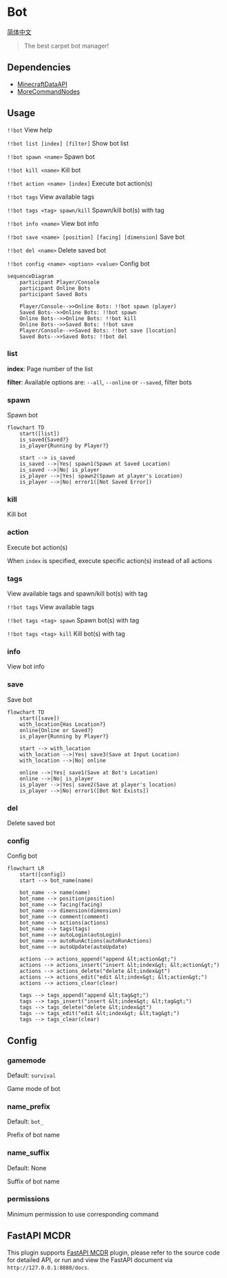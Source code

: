 # Bot

[简体中文](https://github.com/AnzhiZhang/MCDReforgedPlugins/blob/master/bot/readme_cn.md)

> The best carpet bot manager!

## Dependencies

- [MinecraftDataAPI](https://github.com/MCDReforged/MinecraftDataAPI)
- [MoreCommandNodes](https://github.com/AnzhiZhang/MCDReforgedPlugins/tree/master/more_command_nodes)

## Usage

`!!bot` View help

`!!bot list [index] [filter]` Show bot list

`!!bot spawn <name>` Spawn bot

`!!bot kill <name>` Kill bot

`!!bot action <name> [index]` Execute bot action(s)

`!!bot tags` View available tags

`!!bot tags <tag> spawn/kill` Spawn/kill bot(s) with tag

`!!bot info <name>` View bot info

`!!bot save <name> [position] [facing] [dimension]` Save bot

`!!bot del <name>` Delete saved bot

`!!bot config <name> <option> <value>` Config bot

```mermaid
sequenceDiagram
    participant Player/Console
    participant Online Bots
    participant Saved Bots

    Player/Console-->>Online Bots: !!bot spawn (player)
    Saved Bots-->>Online Bots: !!bot spawn
    Online Bots-->>Online Bots: !!bot kill
    Online Bots-->>Saved Bots: !!bot save
    Player/Console-->>Saved Bots: !!bot save [location]
    Saved Bots-->>Saved Bots: !!bot del
```

### list

**index**: Page number of the list

**filter**: Available options are: `--all`, `--online` or `--saved`, filter bots

### spawn

Spawn bot

```mermaid
flowchart TD
    start([list])
    is_saved{Saved?}
    is_player{Running by Player?}

    start --> is_saved
    is_saved -->|Yes| spawn1(Spawn at Saved Location)
    is_saved -->|No| is_player
    is_player -->|Yes| spawn2(Spawn at player's Location)
    is_player -->|No| error1([Not Saved Error])
```

### kill

Kill bot

### action

Execute bot action(s)

When `index` is specified, execute specific action(s) instead of all actions

### tags

View available tags and spawn/kill bot(s) with tag

`!!bot tags` View available tags

`!!bot tags <tag> spawn` Spawn bot(s) with tag

`!!bot tags <tag> kill` Kill bot(s) with tag

### info

View bot info

### save

Save bot

```mermaid
flowchart TD
    start([save])
    with_location{Has Location?}
    online{Online or Saved?}
    is_player{Running by Player?}

    start --> with_location
    with_location -->|Yes| save3(Save at Input Location)
    with_location -->|No| online

    online -->|Yes| save1(Save at Bot's Location)
    online -->|No| is_player
    is_player -->|Yes| save2(Save at player's location)
    is_player -->|No| error1([Bot Not Exists])
```

### del

Delete saved bot

### config

Config bot

```mermaid
flowchart LR
    start([config])
    start --> bot_name(name)

    bot_name --> name(name)
    bot_name --> position(position)
    bot_name --> facing(facing)
    bot_name --> dimension(dimension)
    bot_name --> comment(comment)
    bot_name --> actions(actions)
    bot_name --> tags(tags)
    bot_name --> autoLogin(autoLogin)
    bot_name --> autoRunActions(autoRunActions)
    bot_name --> autoUpdate(autoUpdate)

    actions --> actions_append("append &lt;action&gt;")
    actions --> actions_insert("insert &lt;index&gt; &lt;action&gt;")
    actions --> actions_delete("delete &lt;index&gt")
    actions --> actions_edit("edit &lt;index&gt; &lt;action&gt;")
    actions --> actions_clear(clear)

    tags --> tags_append("append &lt;tag&gt;")
    tags --> tags_insert("insert &lt;index&gt; &lt;tag&gt;")
    tags --> tags_delete("delete &lt;index&gt")
    tags --> tags_edit("edit &lt;index&gt; &lt;tag&gt;")
    tags --> tags_clear(clear)
```

## Config

### gamemode

Default: `survival`

Game mode of bot

### name_prefix

Default: `bot_`

Prefix of bot name

### name_suffix

Default: None

Suffix of bot name

### permissions

Minimum permission to use corresponding command

## FastAPI MCDR

This plugin supports [FastAPI MCDR](https://github.com/AnzhiZhang/MCDReforgedPlugins/tree/master/fastapi_mcdr) plugin, please refer to the source code for detailed API, or run and view the FastAPI document via `http://127.0.0.1:8080/docs`.
